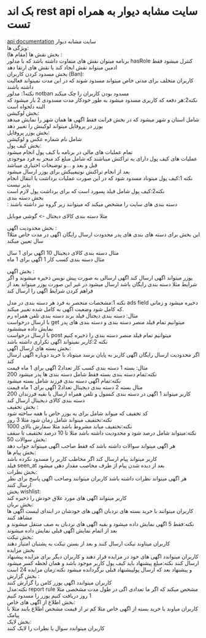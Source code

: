 <h1>بک اند rest api سایت مشابه دیوار به همراه تست </h1>
<a href="http://localhost:8000/docs/api">api documentation</a>
سایت مشابه دیوار 
<br>
ویژگی ها:
<br>
بخش نقش ها (مقام ها) :
<br>
برنامه میتوان نقش های متفاوت داشته باشد که با مدلور hasRole کنترل میشود فقط ادمین میتواند نقش ایجاد کند یا نقش های ارتقا دهد 
<br>
بخش مسدود کردن کاربران (Ban):
<br>
کاربران متخلف برای مدتی خاص میتواند مسدود شوند که در این مدت نمیتواند فعالیت داشته باشند 
<br>
نکته1: مدلور notban مسدود بودن کاربران را چک میکند 
<br>
نکته2:هر دفعه که کاربری مسدود میشود به طور خودکار مدت مسدودی 2 بار میشود که البنه دلخواه است 
<br>
بخش لوکیشن:
<br>
شامل استان و شهر میشود که در بخش فرانت فقط اگهی ها همان شهر را نمایش میدهد یوزر در پروفایل میتواند لوکینش را تغییر دهد
<br>
بخش یوزر پروفایل:
<br>
شامل نام شماره عکس و لوکیشن <br>
بخش کیف پول:
<br>
تمام عملیات های مالی در برنامه با کبف پول انجام میشود
<br>
عملیات های کیف پول دارای یه تراکنش میباشند که شامل مبلغ کد منحر به فرد موجودی قبل و بعد و ...و توضیحات اختیاری میباشد
<br>
بعد از انجام تراکنش نوتیفییکش برای یوزر ارسال میشود
<br>
نکته 1:کیف پول میتوناد مسدود شود که در این صورت عملیات برداشت یا انتقال انجام پذیر نیست
<br>
نکته2:کیف پول شامل فیلد پسورد است که برای برداشت پول لازم است
<br>
بخش دسته بندی
<br>:
دسته بندی های سایت را مشخص میکند که میتوانند زیر گروه نیز داشته باشند<br>

مثلا دسته بندی کالای دیجتال -> گوشی موبایل<br>

بخش محدودیت اگهی :
<br>
این بخش برای دسته های بندی های پدر محدودت ارسال رایگان اگهی در مدت خاص مثلا1 سال تعیین میکند <br>

مثال دسته بندی کالای دیجیتال 10 اگهی برای 1 سال
<br>
مثال دسته بندی کسب کار 1 اگهی برای 1 ماه<br>

بخش اگهی :<br>
یوزر میتواند اگهی ارسال کند اگهی ارسالی به صورت پیش نویس ذخیره میشوند و اگر شرایط مثلا دسته بندی رایگان باشد ارسال میشود در غیر این صورت یوزر میتواند یعد از فراهم کردن شرایط اگهی را ارسال کند<br>

نکته 1:مشخصات منحصر به فرد هر دسته بندی در مدل ads field دخیره میشود و زمانی که کامل شود وضعیت اگهی به کامل شده تغییر میکند.<br>
مثال: دسته بندی دیجتال فیلد برند دسته بندی تلفن همراه رم<br>
با ارسال درخواست get میتوانیم تمام قیلد منصر دسته بندی و دسته بندی های پدر نمایش داده میششود<br>
با ارسال درخواست post میتوانیم تمام قیلد منصر دسته بندی را ذخیره کنیم<br>
نکته 2:کاربر نمیتواند اگهی تکراری داشته باشد<br>
بخش بسته های ارسال اگهی:<br>
اگر محدودیت ارسال رایگان اگهی کاربر به پایان برسد میتوناد با خرید دوباره اگهی ارسال کند<br>
مثال: بسته 1 دسته بندی کسب کار تعداد2 اگهی برای 1 ماه قیمت <br>200
نکته:تمام دسته بندی بسته فقط شامل دسته بندی ها پدر میشود<br>
نکته:تمام اگهی دسته بندی فرزند شامل بسته میشود<br>
مثال بسته 2 دسته بندی دیجیتال تعداد2 اگهی برای 1 ماه قیمت <br>200
کاربر میتواند 1 اگهی در دسته بندی کنسول و تلفن همراه ارسال یا بقیه فرزندان دسته بندی کالای دیجیتال ارسال کند<br>
بخش تخفیف :<br>
کد تخفیف که میواند شامل برای یه یوزر خاص با همه ساخته شود <br>
نکته:تختفیف میتواند شامل زمان شود مثلا 3 روز <br>
نکته:تختفیف میاند مشروط باشد مثلا سفارش بالای 1000 <br>
نکته:میتواند شامل درصد شود و محدودیت داشته باشد مثلا تا 10 درصد تختفیف تا سقف <br>50
بخش سوالات:<br>
هر اگهی میتواند سوالات داشته باشد که فقط صاحب اگهی مییتواند جواب دهد<br>
بخش پیام ها:<br>
کاربر میتواند پیام ارسال کند اگر مخاطب کاربر را مسدود نکرده باشد <br>
فیلد seen_at بعد از دیده شدن پیام از طرف مخاصب مقدار دهی میشود<br>
بخش نظرات:<br>
هر اگهی میتواند نظرات داشته باشد کاربران میتوانند وصاحب اگهی پاسخ برای نظر ارسال کنند <br>
بخش wishlist:<br>
کاربر میتواند اگهی های مورد علاق خودش را ذخیره کند<br>
بخش نربان:<br>
کاربران میتوانند با خرید بسته های نردبان اگهی های خودشان در ابتدای لیست اگهی ها مشاهد کنند <br>
نکته:فقط 5 اگهی نمایش داده میشود و بقیه اگهی های نردبان به صف منتقل میشوند و بعد از اتمام نمایش اگهی قبلی نمایش داده میشوند<br>
بخش تیکت:<br>
کاربران میتاوند تیکت ارسال کنند و بعد از بستن تیکت به پشتبان امتیاز دهند<br>
بخش مزایده <br>
کاربران میتواندد اگهی های خود در مزایده قرار دهند
و کاربران دیگر برای مزایده پیشنهاد ارسال کنند 
نکته:مبلغ پیشنهاد باید کیف پول کاربر موجود باشد و همان لحظه کسر میشود
و پیشنهاد بعد که ارسال پولپیشنهاد قبلی برگردانده میشود 
نکته:زمان مزایده 24 است 
بخش گزارش :<br>
کاربران میتواندد اگهی یوزر کامن را گزارش کنند <br>
نکته:مدل report rule مشخص میکند که اگر ما تعدادی اگی در طول مدت مشخصی مثلا 1 روز دریافت کنیم یوزر را مسدود کنیم <br>
بخش اطلاع از اگهی های خاص:<br>
کاربران میاوند با خرید بسته از اگهی خاص مثلا کم تر از قیمت مشخص اطلاع یابند مثلا با پیامک<br>
بخش لایک:<br>
کاربران میتواندد سوال یا نطرات را لایک کنند<br>
